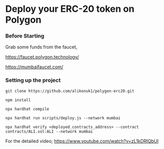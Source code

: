 # Deploy your ERC-20 token on Polygon

### Before Starting

Grab some funds from the faucet,

https://faucet.polygon.technology/

https://mumbaifaucet.com/

### Setting up the project

```
git clone https://github.com/alikonuk1/polygon-erc20.git
```

```
npm install
```

```
npx hardhat compile
```

```
npx hardhat run scripts/deploy.js --network mumbai
```

```
npx hardhat verify <deployed_contracts_address> --contract contracts/ALI.sol:ALI --network mumbai
```

For the detailed video; https://www.youtube.com/watch?v=zL1kDRlQbUI
